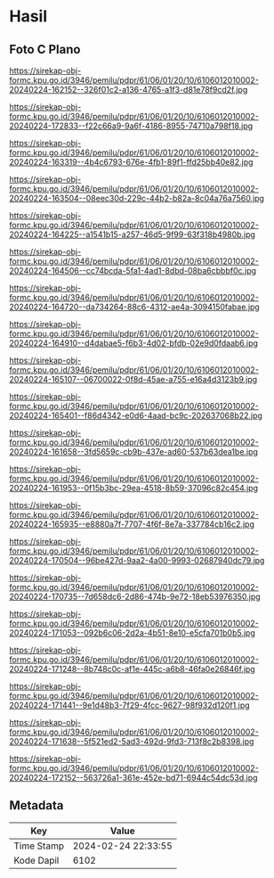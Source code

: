 # Hasil

## Foto C Plano

https://sirekap-obj-formc.kpu.go.id/3946/pemilu/pdpr/61/06/01/20/10/6106012010002-20240224-162152--326f01c2-a136-4765-a1f3-d81e78f9cd2f.jpg

https://sirekap-obj-formc.kpu.go.id/3946/pemilu/pdpr/61/06/01/20/10/6106012010002-20240224-172833--f22c66a9-9a6f-4186-8955-74710a798f18.jpg

https://sirekap-obj-formc.kpu.go.id/3946/pemilu/pdpr/61/06/01/20/10/6106012010002-20240224-163319--4b4c6793-676e-4fb1-89f1-ffd25bb40e82.jpg

https://sirekap-obj-formc.kpu.go.id/3946/pemilu/pdpr/61/06/01/20/10/6106012010002-20240224-163504--08eec30d-229c-44b2-b82a-8c04a76a7560.jpg

https://sirekap-obj-formc.kpu.go.id/3946/pemilu/pdpr/61/06/01/20/10/6106012010002-20240224-164225--a1541b15-a257-46d5-9f99-63f318b4980b.jpg

https://sirekap-obj-formc.kpu.go.id/3946/pemilu/pdpr/61/06/01/20/10/6106012010002-20240224-164506--cc74bcda-5fa1-4ad1-8dbd-08ba6cbbbf0c.jpg

https://sirekap-obj-formc.kpu.go.id/3946/pemilu/pdpr/61/06/01/20/10/6106012010002-20240224-164720--da734264-88c6-4312-ae4a-3094150fabae.jpg

https://sirekap-obj-formc.kpu.go.id/3946/pemilu/pdpr/61/06/01/20/10/6106012010002-20240224-164910--d4dabae5-f6b3-4d02-bfdb-02e9d0fdaab6.jpg

https://sirekap-obj-formc.kpu.go.id/3946/pemilu/pdpr/61/06/01/20/10/6106012010002-20240224-165107--06700022-0f8d-45ae-a755-e16a4d3123b9.jpg

https://sirekap-obj-formc.kpu.go.id/3946/pemilu/pdpr/61/06/01/20/10/6106012010002-20240224-165401--f86d4342-e0d6-4aad-bc9c-202637068b22.jpg

https://sirekap-obj-formc.kpu.go.id/3946/pemilu/pdpr/61/06/01/20/10/6106012010002-20240224-161658--3fd5659c-cb9b-437e-ad60-537b63dea1be.jpg

https://sirekap-obj-formc.kpu.go.id/3946/pemilu/pdpr/61/06/01/20/10/6106012010002-20240224-161953--0f15b3bc-29ea-4518-8b59-37096c82c454.jpg

https://sirekap-obj-formc.kpu.go.id/3946/pemilu/pdpr/61/06/01/20/10/6106012010002-20240224-165935--e8880a7f-7707-4f6f-8e7a-337784cb16c2.jpg

https://sirekap-obj-formc.kpu.go.id/3946/pemilu/pdpr/61/06/01/20/10/6106012010002-20240224-170504--96be427d-9aa2-4a00-9993-02687940dc79.jpg

https://sirekap-obj-formc.kpu.go.id/3946/pemilu/pdpr/61/06/01/20/10/6106012010002-20240224-170735--7d658dc6-2d86-474b-9e72-18eb53976350.jpg

https://sirekap-obj-formc.kpu.go.id/3946/pemilu/pdpr/61/06/01/20/10/6106012010002-20240224-171053--092b6c06-2d2a-4b51-8e10-e5cfa701b0b5.jpg

https://sirekap-obj-formc.kpu.go.id/3946/pemilu/pdpr/61/06/01/20/10/6106012010002-20240224-171248--8b748c0c-af1e-445c-a6b8-46fa0e26846f.jpg

https://sirekap-obj-formc.kpu.go.id/3946/pemilu/pdpr/61/06/01/20/10/6106012010002-20240224-171441--9e1d48b3-7f29-4fcc-9627-98f932d120f1.jpg

https://sirekap-obj-formc.kpu.go.id/3946/pemilu/pdpr/61/06/01/20/10/6106012010002-20240224-171638--5f521ed2-5ad3-492d-9fd3-713f8c2b8398.jpg

https://sirekap-obj-formc.kpu.go.id/3946/pemilu/pdpr/61/06/01/20/10/6106012010002-20240224-172152--563726a1-361e-452e-bd71-6944c54dc53d.jpg


## Metadata

| Key        | Value               |
| ---------- | ------------------- |
| Time Stamp | 2024-02-24 22:33:55 |
| Kode Dapil | 6102                |




